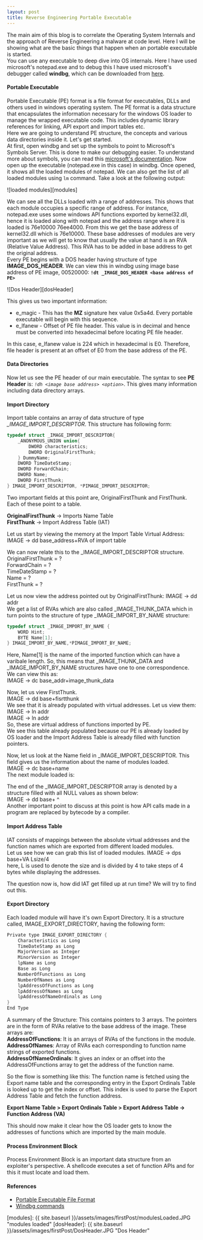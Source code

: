 ```yaml
---
layout: post
title: Reverse Engineering Portable Executable 
---
```

The main aim of this blog is to correlate the Operating System Internals and the approach of Reverse Engineering a malware at code level. Here I will be showing what are the basic things that happen when an portable executable is started.  
You can use any executable to deep dive into OS internals. Here I have used microsoft's notepad.exe and to debug <!--more-->this I have used microsoft's debugger called **windbg**, which can be downloaded from [here][WindbgDownloadLink].
#### Portable Executable

Portable Executable (PE) format is a file format for executables, DLLs and others used in windows operating system. The PE format is a data structure that encapsulates the information necessary for the windows OS loader to manage the wrapped executable code. This includes dynamic library references for linking, API export and import tables etc.  
Here we are going to understand PE structure, the concepts and various data directories inside it. Let's get started.  
At first, open windbg and set up the symbols to point to Microsoft's Symbols Server. This is done to make our debugging easier. To understand more about symbols, you can read this [microsoft's documentation][symbol]. 
Now open up the executable (notepad.exe in this case) in windbg. Once opened, it shows all the loaded modules of notepad. We can also get the list of all loaded modules using `lm` command. Take a look at the following output:

![loaded modules][modules]

We can see all the DLLs loaded with a range of addresses. This shows that each module occupies a specific range of address. For instance, notepad.exe  uses some windows API functions exported by kernel32.dll, hence it is loaded along with notepad and the address range where it is loaded is 76e10000 76ee4000. From this we get the base address of kernel32.dll which is 76e10000. These base addresses of modules are very important as we will get to know that usually the value at hand is an RVA (Relative Value Address). This RVA has to be added in base address to get the original address.  
Every PE begins with a DOS header having structure of type **IMAGE_DOS_HEADER**. We can view this in windbg using image base address of PE image, 00520000:
**``` !dt _IMAGE_DOS_HEADER <base address of PE> ```** 

![Dos Header][dosHeader]

This gives us two important information:
   * e_magic - This has the __MZ__ signature hex value 0x5a4d. Every portable executable will begin with this sequence.
   * e_lfanew - Offset of PE file header. This value is in decimal and hence must be converted into hexadecimal before locating PE file header.

In this case, e_lfanew value is 224 which in hexadecimal is E0. Therefore, file header is present at an offset of E0 from the base address of the PE.

#### Data Directories
Now let us see the PE header of our main executable. The syntax to see **PE Header** is: _```!dh <image base address> <option>```_. This gives many information including data directory arrays.

#### Import Directory
Import table contains an array of data structure of type *_IMAGE_IMPORT_DESCRIPTOR*. This structure has following form: 
```cpp
typedef struct _IMAGE_IMPORT_DESCRIPTOR{
    _ANONYMOUS_UNION union{
        DWORD characteristics;
        DWORD OriginalFirstThunk;
    } DummyName;
    DWORD TimeDateStamp;
    DWORD ForwardChain;
    DWORD Name;
    DWORD FirstThunk;
} IMAGE_IMPORT_DESCRIPTOR, *PIMAGE_IMPORT_DESCRIPTOR;
```
Two important fields at this point are, OriginalFirstThunk and FirstThunk. Each of these point to a table.  

**OriginalFirstThunk**  -> Imports Name Table  
**FirstThunk** -> Import Address Table (IAT)

Let us start by viewing the memory at the Import Table Virtual Address:  
IMAGE -> dd base_address+RVA of import table

We can now relate this to the _IMAGE_IMPORT_DESCRIPTOR structure.  
OriginalFirstThunk = ?  
ForwardChain = ?  
TimeDateStamp = ?  
Name = ?  
FirstThunk = ?  

Let us now view the address pointed out by OriginalFirstThunk:
IMAGE -> dd addr  
We get a list of RVAs which are also called _IMAGE_THUNK_DATA which in turn points to the structure of type _IMAGE_IMPORT_BY_NAME structure:  
```cpp
typedef struct _IMAGE_IMPORT_BY_NAME {
    WORD Hint;
    BYTE Name[1];
} IMAGE_IMPORT_BY_NAME,*PIMAGE_IMPORT_BY_NAME;
```
Here, Name[1] is the name of the imported function which can have a varibale length. So, this means that _IMAGE_THUNK_DATA and _IMAGE_IMPORT_BY_NAME structures have one to one correspondence.  
We can view this as:  
IMAGE -> dc base_addr+image_thunk_data  

Now, let us view FirstThunk.  
IMAGE -> dd base+fisrtthunk  
We see that it is already populated with virtual addresses. Let us view them:  
IMAGE -> ln addr  
IMAGE -> ln addr  
So, these are virtual address of functions imported by PE.  
We see this table already populated because our PE is already loaded by OS loader and the Import Address Table is already filled with function pointers.  

Now, let us look at the Name field in _IMAGE_IMPORT_DESCRIPTOR. This field gives us the information about the name of modules loaded.  
IMAGE -> dc base+name  
The next module loaded is:  

The end of the _IMAGE_IMPORT_DESCRIPTOR array is denoted by a structure filled with all NULL values as shown below:  
IMAGE -> dd base+ ^  
Another important point to discuss at this point is how API calls made in a program are replaced by bytecode by a compiler.  

#### Import Address Table
IAT consists of mappings between the absolute virtual addresses and the function names which are exported from different loaded modules.  
Let us see how we can grab this list of loaded modules. 
IMAGE -> dps base+VA Lsize/4  
here, L is used to denote the size and is divided by 4 to take steps of 4 bytes while displaying the addresses.

The question now is, how did IAT get filled up at run time? We will try to find out this.  
#### Export Directory
Each loaded module will have it's own Export Directory. It is a structure called, IMAGE_EXPORT_DIRECTORY, having the following form:
```cpp
Private type IMAGE_EXPORT_DIRECTORY {
    Characteristics as Long
    TimeDateStamp as Long
    MajorVersion as Integer
    MinorVersion as Integer
    lpName as Long
    Base as Long
    NumberOfFunctions as Long
    NumberOfNames as Long
    lpAddressOfFunctions as Long
    lpAddressOfNames as Long
    lpAddressOfNameOrdinals as Long
}
End Type
```
A summary of the Structure: This contains pointers to 3 arrays. The pointers are in the form of RVAs relative to the base address of the image.
These arrays are:  
**AddressOfFunctions**: It is an arrays of RVAs of the functions in the module.  
**AddressOfNames**: Array of RVAs each corresponding to function name strings of exported functions.  
**AddressOfNameOrdinals**: It gives an index or an offset into the AddressOfFunctions array to get the address of the function name.

So the flow is something like this: The function name is fetched using the Export name table and the corresponding entry in the Export Ordinals Table is looked up to get the index or offset. This index is used to parse the Export Address Table and fetch the function address.

**Export Name Table > Export Ordinals Table > Export Address Table -> Function Address (VA)** 

This should now make it clear how the OS loader gets to know the addresses of functions which are imported by the main module.  
#### Process Environment Block
Process Environment Block is an important data structure from an exploiter's perspective. A shellcode executes a set of function APIs and for this it must locate and load them.  

#### References
  * [Portable Executable File Format](https://msdn.microsoft.com/en-IN/library/ms809762.aspx)  
  * [Windbg commands](http://windbg.info/doc/1-common-cmds.html)

[WindbgDownloadLink]: https://docs.microsoft.com/en-us/windows-hardware/drivers/debugger/
[symbol]: https://docs.microsoft.com/en-us/windows-hardware/drivers/debugger/symbols-and-symbol-files
[modules]: {{ site.baseurl }}/assets/images/firstPost/modulesLoaded.JPG "modules loaded"
[dosHeader]: {{ site.baseurl }}/assets/images/firstPost/DosHeader.JPG "Dos Header"
